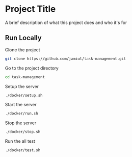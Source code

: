 # Project Title

A brief description of what this project does and who it's for

## Run Locally

Clone the project

```bash
git clone https://github.com/jamiul/task-management.git
```

Go to the project directory

```bash
cd task-management
```

Setup the server

```bash
./docker/setup.sh
```

Start the server

```bash
./docker/run.sh
```

Stop the server

```bash
./docker/stop.sh
```

Run the all test

```bash
./docker/test.sh
```